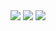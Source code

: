 <img src="https://capsule-render.vercel.app/api?type=waving&color=auto&height=300&section=header&text=SongBin's%20Place&fontSize=90" />

<picture>
  <source
    srcset="https://github-readme-stats.vercel.app/api/top-langs/?username=fjdks"
    media="(prefers-color-scheme: dark)"
  />
  <source
    srcset="https://github-readme-stats.vercel.app/api/top-langs/?username=fjdks"
    media="(prefers-color-scheme: light), (prefers-color-scheme: no-preference)"
  />
  <img src="https://github-readme-stats.vercel.app/api?username=fjdks&show_icons=true" />
</picture>


<img src="https://img.shields.io/badge/notion-000000?style=for-the-badge&logo=notion&logoColor=white">

<!--
**fjdks/fjdks** is a ✨ _special_ ✨ repository because its `README.md` (this file) appears on your GitHub profile.

Here are some ideas to get you started:

- 🔭 I’m currently working on ...
- 🌱 I’m currently learning ...
- 👯 I’m looking to collaborate on ...
- 🤔 I’m looking for help with ...
- 💬 Ask me about ...
- 📫 How to reach me: ...
- 😄 Pronouns: ...
- ⚡ Fun fact: ...
-->
